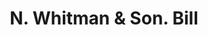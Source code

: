 ---
doi: 10.7916/D8H71STR
date_other: '1906'
date_other_textual: '1906'
form: printed ephemera
genre:
- Invoices
name:
- N. Whitman & Son
object_in_context_url: https://biggert.cul.columbia.edu/items/view/ave_biggert_00575
subject_hierarchical_geographic:
- Bangor, Maine, United States
subject_name:
- N. Whitman & Son
title: N. Whitman & Son. Bill
sort_title: N. Whitman & Son. Bill
call_number: ave_biggert_00575
coordinates:
- 44.8,-68.8
pid: ave_biggert_00575
identifiers: ave_biggert_00575
thumbnail: https://derivativo-2.library.columbia.edu/iiif/2/ldpd:343674/full/!256,256/0/native.jpg
permalink: "/biggert/ave_biggert_00575/"
layout: iiif-image-page
---